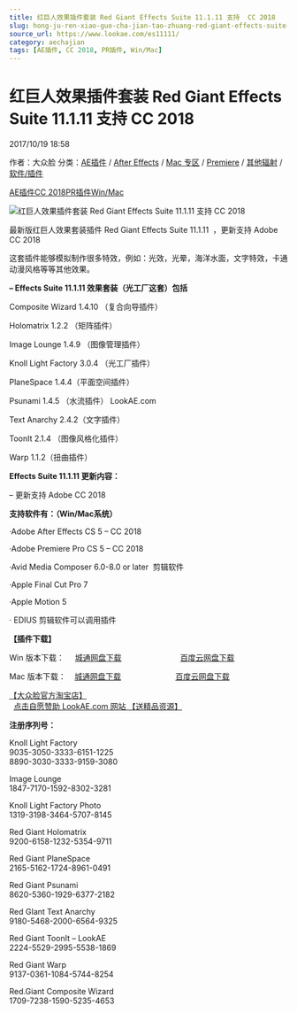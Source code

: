 ```yaml
---
title: 红巨人效果插件套装 Red Giant Effects Suite 11.1.11 支持  CC 2018
slug: hong-ju-ren-xiao-guo-cha-jian-tao-zhuang-red-giant-effects-suite-11-1-11-zhi-chi-cc-2018
source_url: https://www.lookae.com/es11111/
category: aechajian
tags: [AE插件, CC 2018, PR插件, Win/Mac]
---
```

# 红巨人效果插件套装 Red Giant Effects Suite 11.1.11 支持 CC 2018

2017/10/19 18:58

作者：大众脸
分类：[AE插件](https://www.lookae.com/after-effects/aechajian/) / [After Effects](https://www.lookae.com/after-effects/) / [Mac 专区](https://www.lookae.com/mac-osx/) / [Premiere](https://www.lookae.com/qitarjcj/premierezy/) / [其他辐射](https://www.lookae.com/others/) / [软件/插件](https://www.lookae.com/qitarjcj/)

[AE插件](https://www.lookae.com/tag/ae%e6%8f%92%e4%bb%b6/)[CC 2018](https://www.lookae.com/tag/cc-2018/)[PR插件](https://www.lookae.com/tag/pr%e6%8f%92%e4%bb%b6/)[Win/Mac](https://www.lookae.com/tag/winmac/)

![红巨人效果插件套装 Red Giant Effects Suite 11.1.11 支持  CC 2018](https://www.lookae.com/wp-content/uploads/2015/06/Effects-Suite.jpg "红巨人效果插件套装 Red Giant Effects Suite 11.1.11 支持  CC 2018-LookAE.com")

最新版红巨人效果套装插件 Red Giant Effects Suite 11.1.11  ，更新支持 Adobe CC 2018

这套插件能够模拟制作很多特效，例如：光效，光晕，海洋水面，文字特效，卡通动漫风格等等其他效果。

**– Effects Suite 11.1.11 效果套装（光工厂这套）包括**

Composite Wizard 1.4.10 （复合向导插件）

Holomatrix 1.2.2 （矩阵插件）

Image Lounge 1.4.9 （图像管理插件）

Knoll Light Factory 3.0.4 （光工厂插件）

PlaneSpace 1.4.4（平面空间插件）

Psunami 1.4.5 （水流插件） LookAE.com

Text Anarchy 2.4.2（文字插件）

ToonIt 2.1.4 （图像风格化插件）

Warp 1.1.2（扭曲插件）

**Effects Suite 11.1.11 更新内容：**

– 更新支持 Adobe CC 2018

**支持软件有：（Win/Mac系统）**

·Adobe After Effects CS 5 – CC 2018

·Adobe Premiere Pro CS 5 – CC 2018

·Avid Media Composer 6.0-8.0 or later  剪辑软件

·Apple Final Cut Pro 7

·Apple Motion 5

· EDIUS 剪辑软件可以调用插件

**【插件下载】**

Win 版本下载：     [城通网盘下载](https://lookae.ctfile.com/fs/680462-224612875)                           [百度云网盘下载](https://pan.baidu.com/s/1o8yZXc2)

Mac 版本下载：    [城通网盘下载](https://lookae.ctfile.com/fs/680462-224612988)                         [百度云网盘下载](https://pan.baidu.com/s/1mhAZgbI)

[【大众脸官方淘宝店】](https://lookae.taobao.com/)                [点击自愿赞助 LookAE.com 网站 【送精品资源】](https://www.lookae.com/sponsor/)

**注册序列号：**

Knoll Light Factory  
9035-3050-3333-6151-1225  
8890-3030-3333-9159-3080

Image Lounge  
1847-7170-1592-8302-3281

Knoll Light Factory Photo  
1319-3198-3464-5707-8145

Red Giant Holomatrix  
9200-6158-1232-5354-9711

Red Giant PlaneSpace  
2165-5162-1724-8961-0491

Red Giant Psunami  
8620-5360-1929-6377-2182

Red GIant Text Anarchy  
9180-5468-2000-6564-9325

Red Giant ToonIt – LookAE  
2224-5529-2995-5538-1869

Red Giant Warp  
9137-0361-1084-5744-8254

Red.Giant Composite Wizard  
1709-7238-1590-5235-4653
